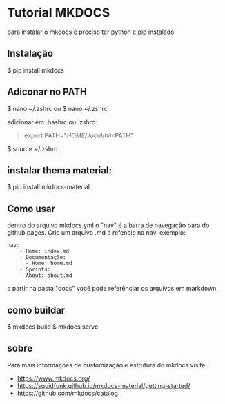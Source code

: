 # Tutorial MKDOCS

para instalar o mkdocs é preciso ter python e pip instalado

## Instalação

$ pip install mkdocs

## Adiconar no PATH

$ nano ~/.zshrc ou $ nano ~/.zshrc 

adicionar em .bashrc ou .zshrc:

> export PATH="$HOME/.local/bin:$PATH"

$ source ~/.zshrc

## instalar thema material:

$ pip install mkdocs-material

## Como usar

dentro do arquivo mkdocs.yml o "nav" é a barra de navegação para do github pages. Crie um arquivo .md e refencie na nav. exemplo:

~~~
nav:
    - Home: index.md
    - Documentação:
      - Home: home.md
    - Sprints:
    - About: about.md
~~~

a partir na pasta "docs" você pode referênciar os arquivos em markdown.

## como buildar

$ mkdocs build
$ mkdocs serve

## sobre

Para mais informações de customização e estrutura do mkdocs visite:

- https://www.mkdocs.org/
- https://squidfunk.github.io/mkdocs-material/getting-started/
- https://github.com/mkdocs/catalog